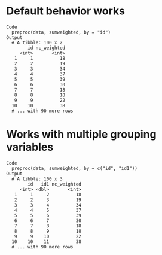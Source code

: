 # Default behavior works

    Code
      preproc(data, sumweighted, by = "id")
    Output
      # A tibble: 100 x 2
            id nc_weighted
         <int>       <int>
       1     1          18
       2     2          19
       3     3          34
       4     4          37
       5     5          39
       6     6          30
       7     7          18
       8     8          18
       9     9          22
      10    10          38
      # ... with 90 more rows

# Works with multiple grouping variables

    Code
      preproc(data, sumweighted, by = c("id", "id1"))
    Output
      # A tibble: 100 x 3
            id   id1 nc_weighted
         <int> <dbl>       <int>
       1     1     2          18
       2     2     3          19
       3     3     4          34
       4     4     5          37
       5     5     6          39
       6     6     7          30
       7     7     8          18
       8     8     9          18
       9     9    10          22
      10    10    11          38
      # ... with 90 more rows

